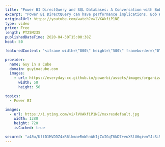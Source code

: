 ```yaml
---
title: "Power BI DirectQuery and SQL Databases: A Conversation with Bob Ward"
excerpt: "Power BI DirectQuery can have performance implications. Bob Ward shares his knowledge to help make SQL Databases perform better!  Automatic tuning: https://docs.microsoft.com/azure/sql-database/sql-database-automatic-tuning  ColumnStore Indexes: https://docs.microsoft.com/azure/sql-database/sql-database-in-memory"
originalUrl: https://youtube.com/watch?v=lVXAkfiP1NE
type: video
price: Free
length: PT25M23S
publishedDateTime: 2020-04-30T15:00:38Z
heat: 50

featuredContent: "<iframe width=\"800\" height=\"500\" frameborder=\"0\" src=\"https://www.youtube.com/embed/lVXAkfiP1NE\" allow=\"accelerometer; autoplay; encrypted-media; gyroscope; picture-in-picture\" allowfullscreen></iframe>"

provider:
  name: Guy in a Cube
  domain: guyinacube.com
  images:
    - url: https://everyday-cc.github.io/powerbi/assets/images/organizations/guyinacube.com-50x50.jpg
      width: 50
      height: 50

topics:
  - Power BI

images:
  - url: https://i.ytimg.com/vi/lVXAkfiP1NE/maxresdefault.jpg
    width: 1280
    height: 720
    isCached: true

secured: "a48w/KftD1MVDDZ4xR6lkmaeRmWhnAhIjZxIGqT6kD7+vuXSlU6qiwnYJcSi5Nqgww9g2k+oitZhn9+GTT6knDrKmCNJQzusl+NPEGxdYD9ILky1ONfA5HQJaOzi2JSEITw7ArbYxj+WkuBY3hIS4t1KG0Q38VbW0VNiLi5Bag6U+B9igzcPqrDLr199oQoCkSdoUs8cSR9TTCQavbh8HYNCCNWkSC0M1fk7RsN4AuUmLaE6qsLw52NFimtfEB6BqUZfICe21jN4xIwldfLr9NfwYnO02znG21OfH8giyMW4RPXlgSPLTufw2jQ2Y/84NQW9UiNxL5irB7JKLW8Mo+mLKquT04SmgHunAFiZ58U5meUOV6lR4wIRGhOJeCWM5zr9+NmfrKGuZPLuG6o/DS28xAgD86YezbXpj5Kc5SY=;OZnhn74kwdLMeEvwVDT1Gw=="
---
```


